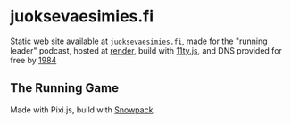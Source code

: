 # juoksevaesimies.fi

Static web site available at [`juoksevaesimies.fi`](https://juoksevaesimies.fi),
made for the "running leader" podcast, hosted at [render](https://render.com/),
build with [11ty.js](https://www.11ty.dev/),
and DNS provided for free by [1984](https://1984hosting.com/)


## The Running Game

Made with Pixi.js, build with [Snowpack](https://www.snowpack.dev/).

